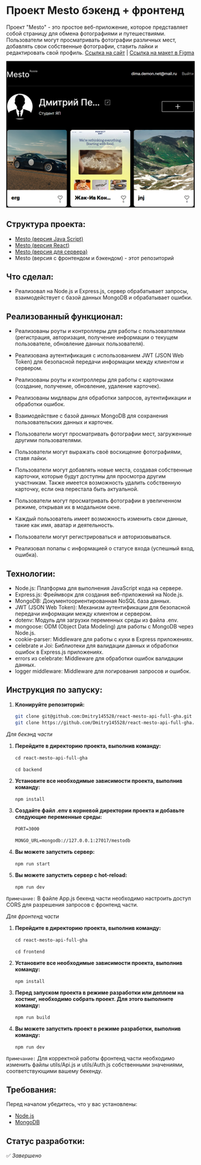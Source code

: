 # Проект Mesto бэкенд + фронтенд

Проект "Mesto" - это простое веб-приложение, которое представляет собой страницу для обмена фотографиями и путешествиями. Пользователи могут просматривать фотографии различных мест, добавлять свои собственные фотографии, ставить лайки и редактировать свой профиль. [Ссылка на сайт](https://dmitry145528.github.io/mesto/) | [Ссылка на макет в Figma](https://www.figma.com/file/oV518UvkIxSPcm7jH3FDnI/JavaScript.-Sprint-9?type=design&node-id=0-1&mode=design&t=TV2nRwYVOqtVrDvX-0)

<img src="./frontend/src/images/Screen.png">

## Структура проекта:

* [Mesto (версия Java Script)](https://github.com/Dmitry145528/mesto)
* [Mesto (версия React)](https://github.com/Dmitry145528/react-mesto-auth?tab=readme-ov-file)
* [Mesto (версия для сервера)](https://github.com/Dmitry145528/express-mesto-gha)
* Mesto (версия с фронтендом и бэкендом) - этот репозиторий

## Что сделал:

* Реализовал на Node.js и Express.js, сервер обрабатывает запросы, взаимодействует с базой данных MongoDB и обрабатывает ошибки.

## Реализованный функционал:

* Реализованы роуты и контроллеры для работы с пользователями (регистрация, авторизация, получение информации о текущем пользователе, обновление данных пользователя).

* Реализована аутентификация с использованием JWT (JSON Web Token) для безопасной передачи информации между клиентом и сервером.

* Реализованы роуты и контроллеры для работы с карточками (создание, получение, обновление, удаление карточек).

* Реализованы мидлвары для обработки запросов, аутентификации и обработки ошибок.

* Взаимодействие с базой данных MongoDB для сохранения пользовательских данных и карточек.

* Пользователи могут просматривать фотографии мест, загруженные другими пользователями.

* Пользователи могут выражать своё восхищение фотографиями, ставя лайки.

* Пользователи могут добавлять новые места, создавая собственные карточки, которые будут доступны для просмотра другим участникам. Также имеется возможность удалить собственную карточку, если она перестала быть актуальной.

* Пользователи могут просматривать фотографии в увеличенном режиме, открывая их в модальном окне.

* Каждый пользователь имеет возможность изменить свои данные, такие как имя, аватар и деятельность.

* Пользователи могут регистрироваться и авторизовываться.

* Реализовал попапы с информацией о статусе входа (успешный вход, ошибка).

## Технологии:

* Node.js: Платформа для выполнения JavaScript кода на сервере.
* Express.js: Фреймворк для создания веб-приложений на Node.js.
* MongoDB: Документоориентированная NoSQL база данных.
* JWT (JSON Web Token): Механизм аутентификации для безопасной передачи информации между клиентом и сервером.
* dotenv: Модуль для загрузки переменных среды из файла .env.
* mongoose: ODM (Object Data Modeling) для работы с MongoDB через Node.js.
* cookie-parser: Middleware для работы с куки в Express приложениях.
* celebrate и Joi: Библиотеки для валидации данных и обработки ошибок в Express.js приложениях.
* errors из celebrate: Middleware для обработки ошибок валидации данных.
* logger middleware: Middleware для логирования запросов и ошибок.

## Инструкция по запуску:

1. **Клонируйте репозиторий:**

   ```bash
   git clone git@github.com:Dmitry145528/react-mesto-api-full-gha.git
   git clone https://github.com/Dmitry145528/react-mesto-api-full-gha.git

_Для бекэнд части_

1. **Перейдите в директорию проекта, выполнив команду:**

    `cd react-mesto-api-full-gha`

    `cd backend`

2. **Установите все необходимые зависимости проекта, выполнив команду:**

   `npm install`

3. **Создайте файл .env в корневой директории проекта и добавьте следующие переменные среды:**

    `PORT=3000`
    
    `MONGO_URL=mongodb://127.0.0.1:27017/mestodb`

4.  **Вы можете запустить сервер:**

    `npm run start`

5.  **Вы можете запустить сервер с hot-reload:**

    `npm run dev`

`Примечание:` В файле App.js бекенд части необходимо настроить доступ CORS для разрешения запросов с фронтенд части.

_Для фронтенд части_

1. **Перейдите в директорию проекта, выполнив команду:**

   `cd react-mesto-api-full-gha`

   `cd frontend`

2. **Установите все необходимые зависимости проекта, выполнив команду:**

   `npm install`

3. **Перед запуском проекта в режиме разработки или деплоем на хостинг, необходимо собрать проект. Для этого выполните команду:**

    `npm run build`

4.  **Вы можете запустить проект в режиме разработки, выполнив команду:**

    `npm run dev`

`Примечание:` Для корректной работы фронтенд части необходимо изменить файлы utils/Api.js и utils/Auth.js собственными значениями, соответствующими вашему бекенду.

## Требования:

Перед началом убедитесь, что у вас установлены:

- [Node.js](https://nodejs.org/)
- [MongoDB](https://www.mongodb.com/)

## Статус разработки:

✅ _Завершено_